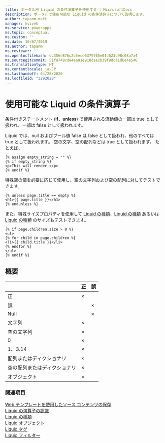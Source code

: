 ```yaml
---
title: ポータル用 Liquid の条件演算子を使用する | MicrosoftDocs
description: ポータルで使用可能な Liquid の条件演算子について説明します。
author: tapanm-msft
manager: kvivek
ms.service: powerapps
ms.topic: conceptual
ms.custom: ''
ms.date: 10/07/2019
ms.author: tapanm
ms.reviewer: ''
ms.openlocfilehash: dc356e876c2b5ece6379765e01d623d98c08a7a4
ms.sourcegitcommit: 51fa748cde4ea81e918dae1b39f9dca1d6e4e546
ms.translationtype: HT
ms.contentlocale: ja-JP
ms.lasthandoff: 04/28/2020
ms.locfileid: "3292028"
---
```

# <a name="available-liquid-conditional-operators"></a>使用可能な Liquid の条件演算子

条件付きステートメント (**if**、**unless**) で使用される流動値の一部は true として扱われ、一部は false として扱われます。

Liquid では、null およびブール値 false は false として扱われ、他のすべては true として扱われます。 空の文字、空の配列などは true として扱われます。 たとえば、

```
{% assign empty_string = "" %}
{% if empty_string %}
<p>This will render.</p>
{% endif %}
```
特殊空の値を必要に応じて使用し、空の文字列および空の配列に対してテストできます。

```
{% unless page.title == empty %}
<h1>{{ page.title }}</h1>
{% endunless %}
```
また、特殊サイズプロパティを使用して [Liquid の種類](liquid-types.md)、[Liquid の種類](liquid-types.md) あるいは [Liquid の種類](liquid-types.md) のサイズもテストできます。

```
{% if page.children.size > 0 %}
<ul>
{% for child in page.children %}
<li>{{ child.title }}</li>
{% endfor %}
</ul>
{% endif %}
```

## <a name="summary"></a>概要

|                           | 正 | 誤 |
|---------------------------|------|-------|
| 正                      | ×    |       |
| 誤                     |      | ×     |
| Null                      |      | ×     |
| 文字列                    | ×    |       |
| 空の文字列              | ×    |       |
| 0                         | ×    |       |
| 1、3.14                   | ×    |       |
| 配列またはディクショナリ       | ×    |       |
| 空の配列またはディクショナリ | ×    |       |
| オブジェクト                    | ×    |       |

### <a name="see-also"></a>関連項目

[Web テンプレートを使用したソース コンテンツの保存](store-content-web-templates.md)  
[Liquid の演算子の認識](liquid-operators.md)  
[Liquid の種類](liquid-types.md)  
[Liquid オブジェクト](liquid-objects.md)  
[Liquid タグ](liquid-tags.md)  
[Liquid フィルター](liquid-filters.md)  
